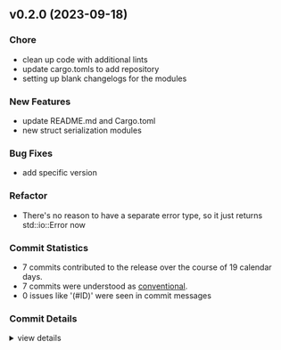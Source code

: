 

## v0.2.0 (2023-09-18)

### Chore

 - <csr-id-f03d8a3ec997d53470bfdeb5e76b71925aac3f10/> clean up code with additional lints
 - <csr-id-80d2b88bdcb553faaeafc09673c31d7ebedafd19/> update cargo.tomls to add repository
 - <csr-id-1a365333397b02a5f911d0897c3bf0c80f6c2b80/> setting up blank changelogs for the modules

### New Features

 - <csr-id-1d102501e7a44c37461e77184031897b0ab07bc0/> update README.md and Cargo.toml
 - <csr-id-c48f8ae52f898bde42818ffaf42f140b1cc68bd8/> new struct serialization modules

### Bug Fixes

 - <csr-id-74f6a74ed05e38eefa6b6298e8bd2835fdb29618/> add specific version

### Refactor

 - <csr-id-dde7377b87baf75bfe664155378ae1a0b9639fcd/> There's no reason to have a separate error type, so it just returns std::io::Error now

### Commit Statistics

<csr-read-only-do-not-edit/>

 - 7 commits contributed to the release over the course of 19 calendar days.
 - 7 commits were understood as [conventional](https://www.conventionalcommits.org).
 - 0 issues like '(#ID)' were seen in commit messages

### Commit Details

<csr-read-only-do-not-edit/>

<details><summary>view details</summary>

 * **Uncategorized**
    - Clean up code with additional lints ([`f03d8a3`](https://github.com/spmadden/irox/commit/f03d8a3ec997d53470bfdeb5e76b71925aac3f10))
    - Update cargo.tomls to add repository ([`80d2b88`](https://github.com/spmadden/irox/commit/80d2b88bdcb553faaeafc09673c31d7ebedafd19))
    - Setting up blank changelogs for the modules ([`1a36533`](https://github.com/spmadden/irox/commit/1a365333397b02a5f911d0897c3bf0c80f6c2b80))
    - Update README.md and Cargo.toml ([`1d10250`](https://github.com/spmadden/irox/commit/1d102501e7a44c37461e77184031897b0ab07bc0))
    - There's no reason to have a separate error type, so it just returns std::io::Error now ([`dde7377`](https://github.com/spmadden/irox/commit/dde7377b87baf75bfe664155378ae1a0b9639fcd))
    - Add specific version ([`74f6a74`](https://github.com/spmadden/irox/commit/74f6a74ed05e38eefa6b6298e8bd2835fdb29618))
    - New struct serialization modules ([`c48f8ae`](https://github.com/spmadden/irox/commit/c48f8ae52f898bde42818ffaf42f140b1cc68bd8))
</details>

